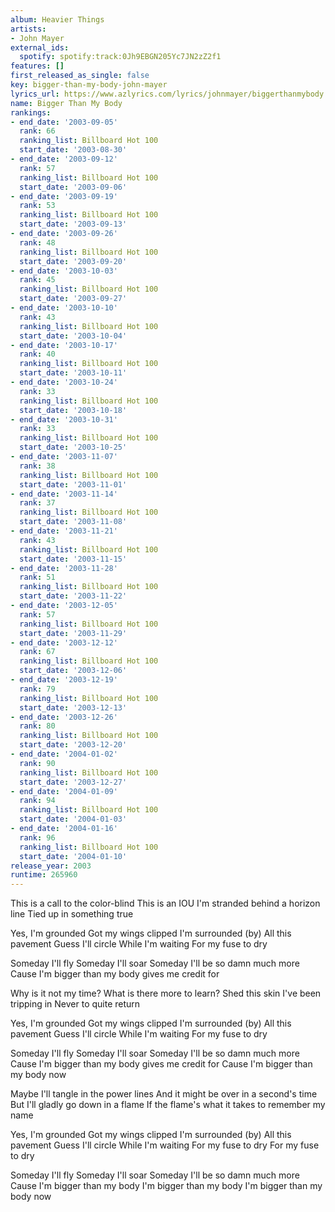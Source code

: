 ```yaml
---
album: Heavier Things
artists:
- John Mayer
external_ids:
  spotify: spotify:track:0Jh9EBGN205Yc7JN2zZ2f1
features: []
first_released_as_single: false
key: bigger-than-my-body-john-mayer
lyrics_url: https://www.azlyrics.com/lyrics/johnmayer/biggerthanmybody.html
name: Bigger Than My Body
rankings:
- end_date: '2003-09-05'
  rank: 66
  ranking_list: Billboard Hot 100
  start_date: '2003-08-30'
- end_date: '2003-09-12'
  rank: 57
  ranking_list: Billboard Hot 100
  start_date: '2003-09-06'
- end_date: '2003-09-19'
  rank: 53
  ranking_list: Billboard Hot 100
  start_date: '2003-09-13'
- end_date: '2003-09-26'
  rank: 48
  ranking_list: Billboard Hot 100
  start_date: '2003-09-20'
- end_date: '2003-10-03'
  rank: 45
  ranking_list: Billboard Hot 100
  start_date: '2003-09-27'
- end_date: '2003-10-10'
  rank: 43
  ranking_list: Billboard Hot 100
  start_date: '2003-10-04'
- end_date: '2003-10-17'
  rank: 40
  ranking_list: Billboard Hot 100
  start_date: '2003-10-11'
- end_date: '2003-10-24'
  rank: 33
  ranking_list: Billboard Hot 100
  start_date: '2003-10-18'
- end_date: '2003-10-31'
  rank: 33
  ranking_list: Billboard Hot 100
  start_date: '2003-10-25'
- end_date: '2003-11-07'
  rank: 38
  ranking_list: Billboard Hot 100
  start_date: '2003-11-01'
- end_date: '2003-11-14'
  rank: 37
  ranking_list: Billboard Hot 100
  start_date: '2003-11-08'
- end_date: '2003-11-21'
  rank: 43
  ranking_list: Billboard Hot 100
  start_date: '2003-11-15'
- end_date: '2003-11-28'
  rank: 51
  ranking_list: Billboard Hot 100
  start_date: '2003-11-22'
- end_date: '2003-12-05'
  rank: 57
  ranking_list: Billboard Hot 100
  start_date: '2003-11-29'
- end_date: '2003-12-12'
  rank: 67
  ranking_list: Billboard Hot 100
  start_date: '2003-12-06'
- end_date: '2003-12-19'
  rank: 79
  ranking_list: Billboard Hot 100
  start_date: '2003-12-13'
- end_date: '2003-12-26'
  rank: 80
  ranking_list: Billboard Hot 100
  start_date: '2003-12-20'
- end_date: '2004-01-02'
  rank: 90
  ranking_list: Billboard Hot 100
  start_date: '2003-12-27'
- end_date: '2004-01-09'
  rank: 94
  ranking_list: Billboard Hot 100
  start_date: '2004-01-03'
- end_date: '2004-01-16'
  rank: 96
  ranking_list: Billboard Hot 100
  start_date: '2004-01-10'
release_year: 2003
runtime: 265960
---
```

This is a call to the color-blind
This is an IOU
I'm stranded behind a horizon line
Tied up in something true

Yes, I'm grounded
Got my wings clipped
I'm surrounded (by) 
All this pavement
Guess I'll circle 
While I'm waiting 
For my fuse to dry

Someday I'll fly
Someday I'll soar
Someday I'll be so damn much more
Cause I'm bigger than my body gives me credit for

Why is it not my time?
What is there more to learn?
Shed this skin I've been tripping in
Never to quite return

Yes, I'm grounded
Got my wings clipped
I'm surrounded (by) 
All this pavement
Guess I'll circle 
While I'm waiting 
For my fuse to dry

Someday I'll fly
Someday I'll soar
Someday I'll be so damn much more
Cause I'm bigger than my body gives me credit for
Cause I'm bigger than my body now

Maybe I'll tangle in the power lines
And it might be over in a second's time
But I'll gladly go down in a flame
If the flame's what it takes to remember my name

Yes, I'm grounded
Got my wings clipped
I'm surrounded (by) 
All this pavement
Guess I'll circle 
While I'm waiting 
For my fuse to dry
For my fuse to dry

Someday I'll fly
Someday I'll soar
Someday I'll be so damn much more
Cause I'm bigger than my body 
I'm bigger than my body
I'm bigger than my body now
